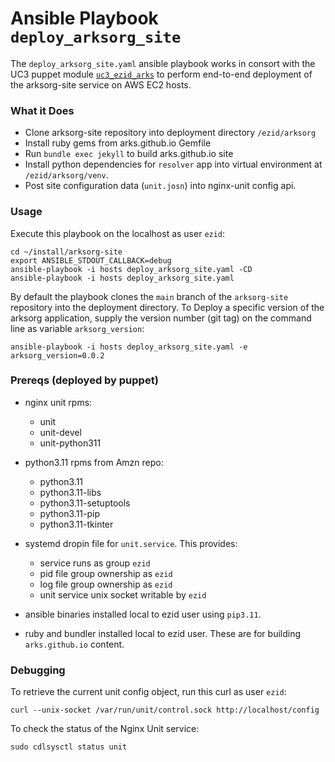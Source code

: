Ansible Playbook `deploy_arksorg_site`
=====================================

The `deploy_arksorg_site.yaml` ansible playbook works in consort with the UC3 puppet module
[`uc3_ezid_arks`](https://github.com/CDLUC3/uc3-ops-puppet-modules/tree/main/modules/uc3_ezid_arks)
to perform end-to-end deployment of the arksorg-site service on AWS EC2 hosts.


### What it Does

- Clone arksorg-site repository into deployment directory `/ezid/arksorg`
- Install ruby gems from arks.github.io Gemfile
- Run `bundle exec jekyll` to build arks.github.io site
- Install python dependencies for `resolver` app into virtual environment at `/ezid/arksorg/venv`.
- Post site configuration data (`unit.josn`) into nginx-unit config api.


### Usage

Execute this playbook on the localhost as user `ezid`:
```
cd ~/install/arksorg-site
export ANSIBLE_STDOUT_CALLBACK=debug
ansible-playbook -i hosts deploy_arksorg_site.yaml -CD
ansible-playbook -i hosts deploy_arksorg_site.yaml
```

By default the playbook clones the `main` branch of the `arksorg-site`
repository into the deployment directory.  To Deploy a specific version of the
arksorg application, supply the version number (git tag) on the command line as
variable `arksorg_version`:
```
ansible-playbook -i hosts deploy_arksorg_site.yaml -e arksorg_version=0.0.2
```


### Prereqs (deployed by puppet)

- nginx unit rpms:
  - unit
  - unit-devel
  - unit-python311

- python3.11 rpms from Amzn repo:
  - python3.11
  - python3.11-libs
  - python3.11-setuptools
  - python3.11-pip
  - python3.11-tkinter

- systemd dropin file for `unit.service`.  This provides:
  - service runs as group `ezid`
  - pid file group ownership as `ezid`
  - log file group ownership as `ezid`
  - unit service unix socket writable by `ezid`

- ansible binaries installed local to ezid user using `pip3.11`.

- ruby and bundler installed local to ezid user.  These are for building `arks.github.io` content.


### Debugging

To retrieve the current unit config object, run this curl as user `ezid`:
```
curl --unix-socket /var/run/unit/control.sock http://localhost/config
```

To check the status of the Nginx Unit service:
```
sudo cdlsysctl status unit
```
